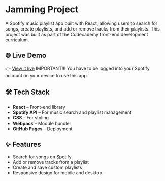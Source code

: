 # Jamming Project

A Spotify music playlist app built with React, allowing users to search for songs, create playlists, and add or remove tracks from their playlists. This project was built as part of the Codecademy front-end development curriculum.

## 🌐 Live Demo

👉 [View it live](https://sashadmii.github.io/jammingProject-codecademy.io)
IMPORTANT!!! You have to be logged into your Spotify account on your device to use this app.

## 🛠 Tech Stack

- **React** – Front-end library
- **Spotify API** – For music search and playlist management
- **CSS** – For styling
- **Webpack** – Module bundler
- **GitHub Pages** – Deployment

## ✨ Features

- Search for songs on Spotify
- Add or remove tracks from a playlist
- Create and save custom playlists
- Responsive design for mobile and desktop
